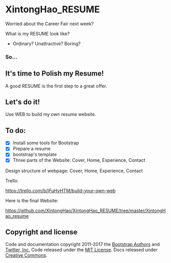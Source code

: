 # XintongHao_RESUME

Worried about the Career Fair next week?

What is my RESUME look like?

- Ordinary?  Unattractive?  Boring?

### So...

## It's time to Polish my Resume!

A good RESUME is the first step to a great offer.

## Let's do it!

Use WEB to build my own resume website.

## To do:

- [x] Install some tools for Bootstrap
- [x] Prepare a resume
- [x]  bootstrap's template
- [x] Three parts of the Website: Cover, Home, Experience, Contact

Design structure of webpage: Cover, Home, Experience, Contact





Trello:
 
https://trello.com/b/jFuHyHTM/build-your-own-web

Here is the final Website:

https://github.com/XintongHao/XintongHao_RESUME/tree/master/XintongHao_resume



## Copyright and license

Code and documentation copyright 2011-2017 the [Bootstrap Authors](https://github.com/twbs/bootstrap/graphs/contributors) and [Twitter, Inc.](https://twitter.com) Code released under the [MIT License](https://github.com/twbs/bootstrap/blob/master/LICENSE). Docs released under [Creative Commons](https://github.com/twbs/bootstrap/blob/master/docs/LICENSE).
